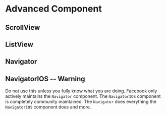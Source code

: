# Advanced Component

## ScrollView

## ListView

## Navigator

## NavigatorIOS -- Warning

Do not use this unless you fully know what you are doing. Facebook only actively maintains the `Navigator` component. The `NavigatorIOS` component is completely community maintained. The `Navigator` does everything the `NavigatorIOS` component does and more.